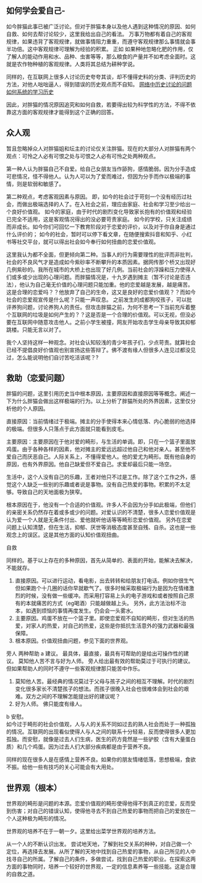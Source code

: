 ##  如何学会爱自己-

如今胖猫此事已被广泛讨论。但对于胖猫本身以及他人遇到这种情况的原因、如何自救、如何去帮讨论较少，这里我给出自己的看法。
万事万物都有着自己的客观规律，如果违背了客观规律，就做事情阻力重重，而遵守客观规律那么事情就会事半功倍。这中客观规律可理解为经验的积累。
  正如 如果种地忽略化肥的作用，仅了解人的能动作用和水、品种、虫害等等，那么粮食的产量并不如考虑全面时。这就是农作物种植的客观规律。人类将其总结为耕种学说。

  同样的，在互联网上很多人讨论历史夸夸其谈，却不懂得史料的分类、评判历史的方法，对他人咄咄逼人，得到错误的历史观点而不自知。
  [网络中历史讨论的问题](https://www.zhihu.com/question/402434645/answer/3453103839)
  [如何系统的学习历史](https://www.zhihu.com/question/373800760/answer/1680418322)

因此，对胖猫的情况原因追究和如何自救，若要得出较为科学性的方法，不得不依靠这方面的客观规律才能得到这个正确的回答。

##  众人观

暂且忽略掉众人对胖猫姐和坛主的讨论仅关注胖猫。现在的大部分人对胖猫有两个观点：可怜之人必有可恨之处与可恨之人必有可怜之处两种观点。

第一种人认为胖猫自己不自爱。给自己女朋友当作舔狗，感情脆弱。因为分手造成可悲情况，怪不得他人。认为人可以为了爱而难过，但因为分手而作以极端的事情，则是软弱和敏感了。

第二种观点，考虑客观因素与原因。
即，如今的社会过于苛刻一个没有经历过社会，而做出极端选择的人了。在入社会之前，理应由家庭、社会和学习至少给出一个良好价值观。
如今的家庭，由于时代的剧烈变化导致家长抱有的价值观和经验已完全不适用，这是客观情况得出的没必要苛责家庭。
如今的学校，只关注成绩而非成长。如今你们可回忆一下教育阶段对于恋爱的评价，以及对于你自身是通过什么评价的；
如今的社会，暂时可以停下看文章，在随便搜索抖音和知乎、小红书等社交平台，就可以得出社会如今奉行如何扭曲的恋爱价值观。

这里我认为都不全面，但更倾向第二种。当事人的行为需要理性的批评而非批判，社会的不良风气才是造成如今紫砂率不断攀升的本质因素。据网传那个桥又出现好几例紫砂的。我所在城市的大桥上也出现了好几例。当前社会的浮躁和压力使得人们或多或少出现的心理问题。而胖猫情况是，十九岁遇到摊主（暂不讨论是否违法），他认为自己毫无价值的心理问题只能加重。他的恋爱越是发展，越是痛苦。这是合理的恋爱吗？？他放弃了自己的生命，这又是良好的恋爱价值观？？而如今社会的恋爱观宣传是什么呢？只能一声叹息。
之前发生的成都狗咬孩子，可以批评养狗问题，讨论养狗人的责任。但攻击胖猫之前，为何不思考一下当前充斥着整个互联网的垃圾是如何产生的？？这是否是一个合理的价值观。可以无视，但没必要在互联网中随意攻击他人。之前小学生被撞，网友开始攻击学生母亲导致其抑郁跳楼。只能无言以对了。

我个人坚持这样一种观念。对社会认知较浅的青少年孩子们，少点苛责。就算社会已经不提倡良好价值观也别宣扬这些答辩了。佛不渡有缘人但很多人连见过都没见过，怎么能说明他们自讨苦吃活该呢？?

##  救助（恋爱问题）

胖猫的问题，这里引用历史当中根本原因，主要原因和直接原因等等概念。阐述一下为什么胖猫会做出这样极端的行为。以上分析了胖猫所处的外界因素，这里仅分析他的个人原因。

直接原因：当前情绪过于极端。摊主的分手使得本来心情低落、内心脆弱的他选择的极端。但很多人只落点于此方面就只能看到皮毛。

主要原因：主要原因在于他对爱的畸形，与生活的单调。即，只在一个篮子里面放鸡蛋。由于各种各样的因素，他对摊主的爱远远超过他自己和他对亲人。甚至他不爱自己而厌恶自己。人际关系上，不懂得爱他人。他的爱尤为畸形。既有他自身的原因，也有外界原因。他自己缺爱但不爱自己。求爱却最后只能一场空。

生活中，这个人没有自己的乐趣，王者对他只不过是工作。除了这个工作之外，感觉这个人缺乏一些别的乐趣或者说是事物。没有自己热爱的事物。积累的不太足够。导致自己的天地面极为狭窄。

根本原因在于，他没有一个合适的价值观。许多人不会因为分手如此极端，但他们的亲密关系仍然存在着或多或少的问题。对爱认识的不清楚，很多人恋爱价值观是认为爱一个人就是无条件付出、爱他就听他话等等畸形恋爱价值观。
另外在恋爱问题上认知清楚，但在生活，抑郁、厌世等消极态度甚至自残、自杀。这也是一些观念上的误区。这是其他方面的认知价值观扭曲。

自救

同样的。基于以上存在的多种原因，首先从简单的、表面的开始，能解决去解决，不能就存。
1. 直接原因。可以进行运动，看电影，出去转转和给朋友打电话。例如你很生气但如果跑个十几圈的话你早就歇气了。很多时候采取极端行为是因为在情绪激烈的时候，没有做一些缓冲。而采用打容易上头的电子游戏和或者按照自己原有的本就痛苦的方式（eg喝酒）只能越做越上头。
   另外，此方法治标不治本，如遇到烦恼的事情再度发生。仍会会一头雾水。
2. 主要原因。鸡蛋不放在一个篮子里。即使恋爱观不自知的畸形，但对生活的热爱，对家人的热爱，对自己的热爱，这些是你抵抗生活意外的强力武器和最强保障。
3. 根本原因。价值观扭曲问题，参见下面的世界观。
   
 旁人 两种帮助
a  建议。  最具体，最直接，最具有可帮助的是给出可操作性的建议。
  莫知他人苦不言与好为人师。
旁人给出最有效的帮助莫过于可执行的建议。但如果帮助人的同时不遵守一些客观规律那只能苦中作乐。
1. 莫知他人苦。最经典的情况莫过于父母与孩子之间的相互不理解。时代的剧烈变化很多家长不清楚孩子的想法。而孩子很晚入社会也很难体会到社会的艰难。双方之间的不理解怎能提出好的建议呢？
2. 好为人师。 佛只能度有缘人。
  
b 安慰。   
如今过于畸形的社会价值观，人与人的关系不同如过去的熟人社会而处于一种孤独的情况。互联网的出现看似使得人与人之间的联系十分轻易，反而使得很多人更加孤独。而安慰，就像是过去人们生病，医生的药方竟然是一些驴胶（含有大量蛋白质）和几个鸡蛋。因为过去人们大部分疾病都是由于营养不良。

同样的现在很多人是在感情上营养不良。如果你的朋友情绪低落，思想极端，食欲不振。给他一些有技巧的关心可能会有大用处。

##  世界观（根本）

世界观的畸形是问题的本源。恋爱价值观的畸形使得他得不到真正的恋爱，反而受到伤害；对自己的错误认知，使得他寻去不到自己热爱的事物而把自己的爱放在一个人这种极为畸形的情况。

世界观的培养不在于一朝一夕。这里给出菜学世界观的培养方法。

从一个人的不断认识出发。 尝试地天地，了解到社交关系的种种，对自己做一个定位，再选择去发展。从所了解的天地中找到自己热爱的事物，从自己所见的人中找寻自己的所属。了解自己的条件，多做尝试，找到自己热爱的职业。在探索这两方面的事物同时，培养一个较好的世界观，一定的信息素养等一些技能。这是合理的自救之道。